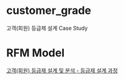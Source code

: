 # customer_grade
고객(회원) 등급제 설계 Case Study

# RFM Model

[고객(회원) 등급제 설계 및 분석 - 등급제 설계 과정](https://blog.naver.com/bestinall/222734861771)


